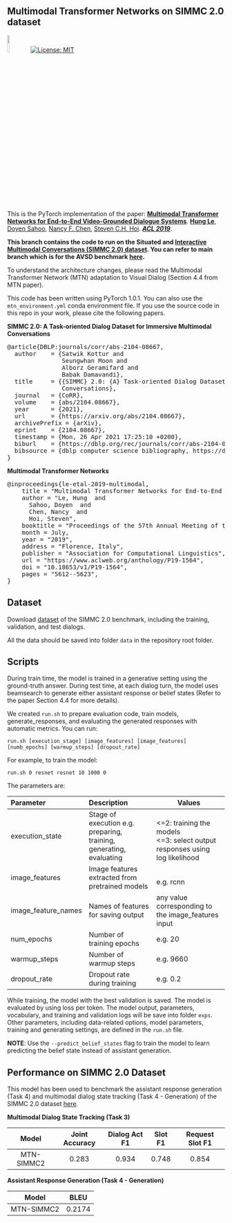 ## Multimodal Transformer Networks on SIMMC 2.0 dataset
<img src="img/pytorch-logo-dark.png" width="10%"> [![License: MIT](https://img.shields.io/badge/License-MIT-yellow.svg)](https://opensource.org/licenses/MIT) 

This is the PyTorch implementation of the paper:
**[Multimodal Transformer Networks for End-to-End Video-Grounded Dialogue Systems](<https://arxiv.org/abs/1907.01166>)**. [**Hung Le**](https://github.com/henryhungle), [Doyen Sahoo](http://www.doyensahoo.com/), [Nancy F. Chen](https://sites.google.com/site/nancyfchen/home), [Steven C.H. Hoi](https://sites.google.com/view/stevenhoi/). ***[ACL 2019](<https://www.aclweb.org/anthology/P19-1564/>)***. 

**This branch contains the code to run on the Situated and [Interactive Multimodal Conversations (SIMMC 2.0) dataset](https://github.com/facebookresearch/simmc2).
You can refer to main branch which is for the AVSD benchmark [here](https://github.com/henryhungle/MTN).** 

To understand the architecture changes, please read the Multimodal Transformer Network (MTN) adaptation to Visual Dialog (Section 4.4 from MTN paper).

This code has been written using PyTorch 1.0.1.
You can also use the `mtn_environment.yml` conda environment file.
If you use the source code in this repo in your work, please cite the following papers.

**SIMMC 2.0: A Task-oriented Dialog Dataset for Immersive Multimodal Conversations**
<pre>
@article{DBLP:journals/corr/abs-2104-08667,
  author    = {Satwik Kottur and
               Seungwhan Moon and
               Alborz Geramifard and
               Babak Damavandi},
  title     = {{SIMMC} 2.0: {A} Task-oriented Dialog Dataset for Immersive Multimodal
               Conversations},
  journal   = {CoRR},
  volume    = {abs/2104.08667},
  year      = {2021},
  url       = {https://arxiv.org/abs/2104.08667},
  archivePrefix = {arXiv},
  eprint    = {2104.08667},
  timestamp = {Mon, 26 Apr 2021 17:25:10 +0200},
  biburl    = {https://dblp.org/rec/journals/corr/abs-2104-08667.bib},
  bibsource = {dblp computer science bibliography, https://dblp.org}
}
</pre>

**Multimodal Transformer Networks**
<pre>
@inproceedings{le-etal-2019-multimodal,
    title = "Multimodal Transformer Networks for End-to-End Video-Grounded Dialogue Systems",
    author = "Le, Hung  and
      Sahoo, Doyen  and
      Chen, Nancy  and
      Hoi, Steven",
    booktitle = "Proceedings of the 57th Annual Meeting of the Association for Computational Linguistics",
    month = July,
    year = "2019",
    address = "Florence, Italy",
    publisher = "Association for Computational Linguistics",
    url = "https://www.aclweb.org/anthology/P19-1564",
    doi = "10.18653/v1/P19-1564",
    pages = "5612--5623",
}
</pre>

## Dataset

Download [dataset](https://github.com/facebookresearch/simmc2) of the SIMMC 2.0 benchmark, including the training, validation, and test dialogs.

All the data should be saved into folder `data` in the repository root folder.

## Scripts 

During train time, the model is trained in a generative setting using the ground-truth answer. During test time, at each dialog turn, the model uses beamsearch to generate either assistant response or belief states (Refer to the paper Section 4.4 for more details).

We created `run.sh` to prepare evaluation code, train models, generate_responses, and evaluating the generated responses with automatic metrics. You can run:

```console
run.sh [execution_stage] [image_features] [image_features] [numb_epochs] [warmup_steps] [dropout_rate]
```

For example, to train the model:
```
run.sh 0 resnet resnet 10 1000 0
```

The parameters are: 

| Parameter           | Description                                                  | Values                                                       |
| :------------------ | :----------------------------------------------------------- | ------------------------------------------------------------ |
| execution_state     | Stage of execution e.g. preparing, training, generating, evaluating |  <br /><=2: training the models<br /><=3: select output responses using log likelihood |
| image_features      | Image features extracted from pretrained models              |  <br /> e.g. rcnn|
| image\_feature\_names | Names of features for saving output                    | any value corresponding to the image_features input |
| num_epochs          | Number of training epochs                                    | e.g. 20                                                      |
| warmup_steps        | Number of warmup steps                                       | e.g. 9660                                                    |
| dropout_rate        | Dropout rate during training                                 | e.g. 0.2                                                     |

While training, the model with the best validation is saved. The model is evaluated by using loss per token. The model output, parameters, vocabulary, and training and validation logs will be save into folder `exps`.
Other parameters, including data-related options, model parameters,  training and generating settings, are defined in the `run.sh` file.

**NOTE**: Use the `--predict_belief_states` flag to train the model to learn predicting the belief state instead of assistant generation.

## Performance on SIMMC 2.0 Dataset

This model has been used to benchmark the assistant response generation (Task 4) 
and multimodal dialog state tracking (Task 4 - Generation) of the SIMMC 2.0 dataset 
[here](https://github.com/facebookresearch/simmc2).

**Multimodal Dialog State Tracking (Task 3)**

| Model           | Joint Accuracy  | Dialog Act F1 | Slot F1 | Request Slot F1 |
| :-------------: | :-------------: | :-----------: | :-----: | :-------------: |
| MTN-SIMMC2      | 0.283           | 0.934         | 0.748   | 0.854           |

**Assistant Response Generation (Task 4 - Generation)**

| Model           |  BLEU  | 
| :-------------: | :----: |
| MTN-SIMMC2      | 0.2174 |


